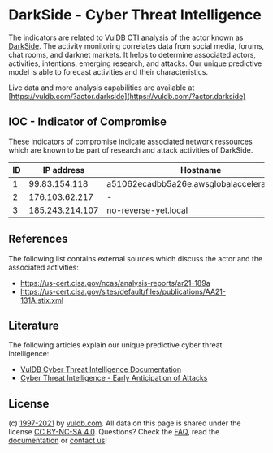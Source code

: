 # DarkSide - Cyber Threat Intelligence

The indicators are related to [VulDB CTI analysis](https://vuldb.com/?doc.cti) of the actor known as [DarkSide](https://vuldb.com/?actor.darkside). The activity monitoring correlates data from social media, forums, chat rooms, and darknet markets. It helps to determine associated actors, activities, intentions, emerging research, and attacks. Our unique predictive model is able to forecast activities and their characteristics.

Live data and more analysis capabilities are available at [https://vuldb.com/?actor.darkside](https://vuldb.com/?actor.darkside)

## IOC - Indicator of Compromise

These indicators of compromise indicate associated network ressources which are known to be part of research and attack activities of DarkSide.

ID | IP address | Hostname | Confidence
-- | ---------- | -------- | ----------
1 | 99.83.154.118 | a51062ecadbb5a26e.awsglobalaccelerator.com | High
2 | 176.103.62.217 | - | High
3 | 185.243.214.107 | no-reverse-yet.local | High

## References

The following list contains external sources which discuss the actor and the associated activities:

* https://us-cert.cisa.gov/ncas/analysis-reports/ar21-189a
* https://us-cert.cisa.gov/sites/default/files/publications/AA21-131A.stix.xml

## Literature

The following articles explain our unique predictive cyber threat intelligence:

* [VulDB Cyber Threat Intelligence Documentation](https://vuldb.com/?doc.cti)
* [Cyber Threat Intelligence - Early Anticipation of Attacks](https://www.scip.ch/en/?labs.20201022)

## License

(c) [1997-2021](https://vuldb.com/?doc.changelog) by [vuldb.com](https://vuldb.com/?doc.about). All data on this page is shared under the license [CC BY-NC-SA 4.0](https://creativecommons.org/licenses/by-nc-sa/4.0/). Questions? Check the [FAQ](https://vuldb.com/?doc.faq), read the [documentation](https://vuldb.com/?doc) or [contact us](https://vuldb.com/?contact)!
